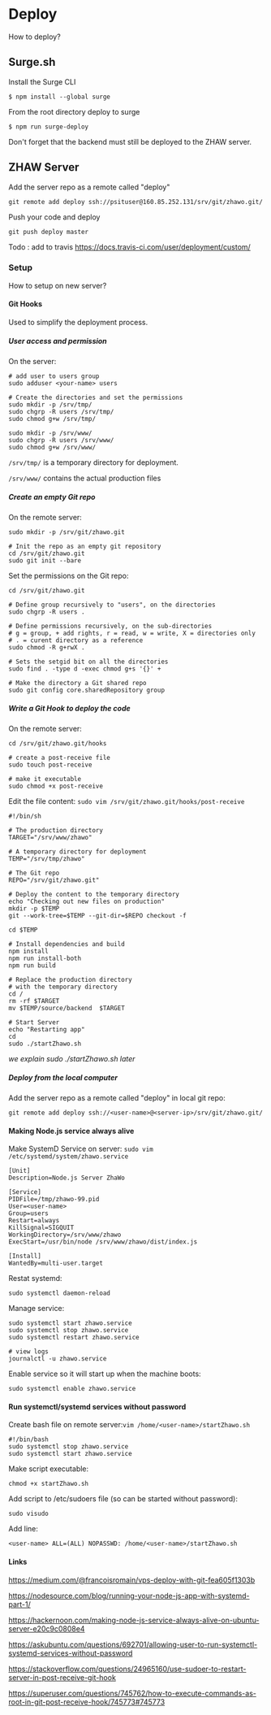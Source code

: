 # Deploy

How to deploy?

## Surge.sh

Install the Surge CLI

```
$ npm install --global surge
```

From the root directory deploy to surge

```
$ npm run surge-deploy
```

Don't forget that the backend must still be deployed to the ZHAW server.

## ZHAW Server

Add the server repo as a remote called "deploy"

```
git remote add deploy ssh://psituser@160.85.252.131/srv/git/zhawo.git/
```

Push your code and deploy

```
git push deploy master
```

Todo : add to travis
https://docs.travis-ci.com/user/deployment/custom/

### Setup

How to setup on new server?

#### Git Hooks

Used to simplify the deployment process.

##### User access and permission

On the server:

```
# add user to users group
sudo adduser <your-name> users

# Create the directories and set the permissions
sudo mkdir -p /srv/tmp/
sudo chgrp -R users /srv/tmp/
sudo chmod g+w /srv/tmp/

sudo mkdir -p /srv/www/
sudo chgrp -R users /srv/www/
sudo chmod g+w /srv/www/
```

`/srv/tmp/` is a temporary directory for deployment.

`/srv/www/` contains the actual production files

##### Create an empty Git repo

On the remote server:

```
sudo mkdir -p /srv/git/zhawo.git

# Init the repo as an empty git repository
cd /srv/git/zhawo.git
sudo git init --bare
```

Set the permissions on the Git repo:

```
cd /srv/git/zhawo.git

# Define group recursively to "users", on the directories
sudo chgrp -R users .

# Define permissions recursively, on the sub-directories
# g = group, + add rights, r = read, w = write, X = directories only
# . = curent directory as a reference
sudo chmod -R g+rwX .

# Sets the setgid bit on all the directories
sudo find . -type d -exec chmod g+s '{}' +

# Make the directory a Git shared repo
sudo git config core.sharedRepository group
```

##### Write a Git Hook to deploy the code

On the remote server:

```
cd /srv/git/zhawo.git/hooks

# create a post-receive file
sudo touch post-receive

# make it executable
sudo chmod +x post-receive
```

Edit the file content: `sudo vim /srv/git/zhawo.git/hooks/post-receive`

```
#!/bin/sh

# The production directory
TARGET="/srv/www/zhawo"

# A temporary directory for deployment
TEMP="/srv/tmp/zhawo"

# The Git repo
REPO="/srv/git/zhawo.git"

# Deploy the content to the temporary directory
echo "Checking out new files on production"
mkdir -p $TEMP
git --work-tree=$TEMP --git-dir=$REPO checkout -f

cd $TEMP

# Install dependencies and build
npm install
npm run install-both
npm run build

# Replace the production directory
# with the temporary directory
cd /
rm -rf $TARGET
mv $TEMP/source/backend  $TARGET

# Start Server
echo "Restarting app"
cd
sudo ./startZhawo.sh
```

_we explain sudo ./startZhawo.sh later_

##### Deploy from the local computer

Add the server repo as a remote called "deploy" in local git repo:

```
git remote add deploy ssh://<user-name>@<server-ip>/srv/git/zhawo.git/
```

#### Making Node.js service always alive

Make SystemD Service on server: `sudo vim /etc/systemd/system/zhawo.service`

```
[Unit]
Description=Node.js Server ZhaWo

[Service]
PIDFile=/tmp/zhawo-99.pid
User=<user-name>
Group=users
Restart=always
KillSignal=SIGQUIT
WorkingDirectory=/srv/www/zhawo
ExecStart=/usr/bin/node /srv/www/zhawo/dist/index.js

[Install]
WantedBy=multi-user.target
```

Restat systemd:

```
sudo systemctl daemon-reload
```

Manage service:

```
sudo systemctl start zhawo.service
sudo systemctl stop zhawo.service
sudo systemctl restart zhawo.service

# view logs
journalctl -u zhawo.service
```

Enable service so it will start up when the machine boots:

```
sudo systemctl enable zhawo.service
```

#### Run systemctl/systemd services without password

Create bash file on remote server:`vim /home/<user-name>/startZhawo.sh`

```
#!/bin/bash
sudo systemctl stop zhawo.service
sudo systemctl start zhawo.service
```

Make script executable:

```
chmod +x startZhawo.sh
```

Add script to /etc/sudoers file (so can be started without password):

```
sudo visudo
```

Add line:

```
<user-name> ALL=(ALL) NOPASSWD: /home/<user-name>/startZhawo.sh
```

#### Links

https://medium.com/@francoisromain/vps-deploy-with-git-fea605f1303b

https://nodesource.com/blog/running-your-node-js-app-with-systemd-part-1/

https://hackernoon.com/making-node-js-service-always-alive-on-ubuntu-server-e20c9c0808e4

https://askubuntu.com/questions/692701/allowing-user-to-run-systemctl-systemd-services-without-password

https://stackoverflow.com/questions/24965160/use-sudoer-to-restart-server-in-post-receive-git-hook

https://superuser.com/questions/745762/how-to-execute-commands-as-root-in-git-post-receive-hook/745773#745773
